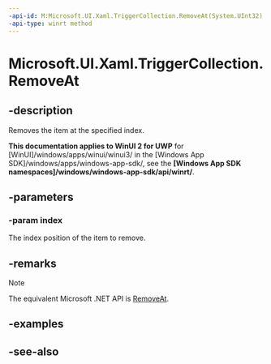 ```yaml
---
-api-id: M:Microsoft.UI.Xaml.TriggerCollection.RemoveAt(System.UInt32)
-api-type: winrt method
---
```


<!-- Method syntax
public void RemoveAt(System.UInt32 index)
-->

# Microsoft.UI.Xaml.TriggerCollection.RemoveAt

## -description
Removes the item at the specified index.

**This documentation applies to WinUI 2 for UWP** for [WinUI]/windows/apps/winui/winui3/ in the [Windows App SDK]/windows/apps/windows-app-sdk/, see the **[Windows App SDK namespaces]/windows/windows-app-sdk/api/winrt/**.

## -parameters
### -param index
The index position of the item to remove.

## -remarks
> [!NOTE]
> The equivalent Microsoft .NET  API is [RemoveAt](triggercollection_removeat_1.md).

## -examples

## -see-also
